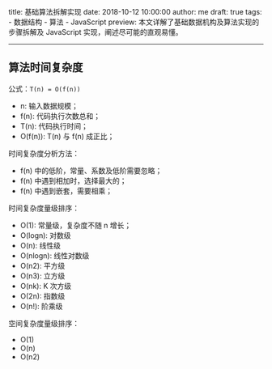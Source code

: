 title: 基础算法拆解实现
date: 2018-10-12 10:00:00
author: me
draft: true
tags:
    - 数据结构
    - 算法
    - JavaScript
preview: 本文详解了基础数据机构及算法实现的步骤拆解及 JavaScript 实现，阐述尽可能的直观易懂。

---

## 算法时间复杂度

公式：`T(n) = O(f(n))`

- n: 输入数据规模；
- f(n): 代码执行次数总和；
- T(n): 代码执行时间；
- O(f(n)): T(n) 与 f(n) 成正比；

时间复杂度分析方法：

- f(n) 中的低阶，常量、系数及低阶需要忽略；
- f(n) 中遇到相加时，选择最大的；
- f(n) 中遇到嵌套，需要相乘；

时间复杂度量级排序：

- O(1): 常量级，复杂度不随 n 增长；
- O(logn): 对数级
- O(n): 线性级
- O(nlogn): 线性对数级
- O(n2): 平方级
- O(n3): 立方级
- O(nk): K 次方级
- O(2n): 指数级
- O(n!): 阶乘级

空间复杂度量级排序：

- O(1)
- O(n)
- O(n2)
